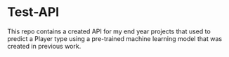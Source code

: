 # Test-API
This repo contains a created API for my end year projects that used to predict a Player type using a pre-trained machine learning model that was created in previous work.
